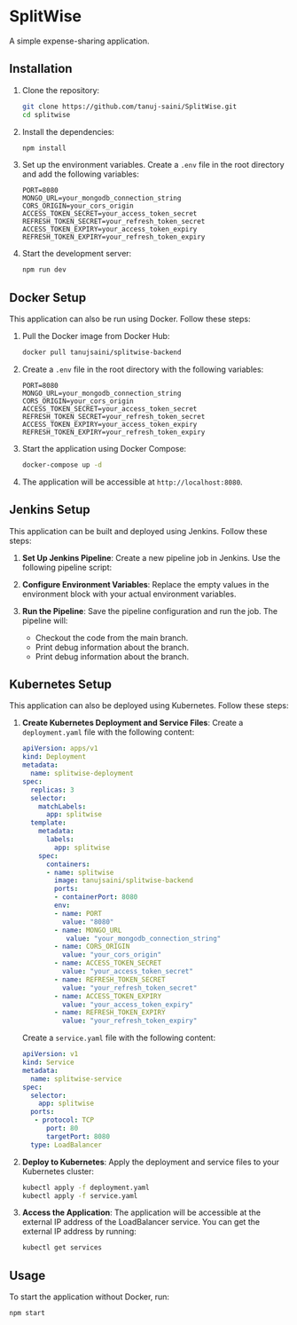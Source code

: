 # SplitWise

A simple expense-sharing application.

## Installation

1. Clone the repository:

    ```sh
    git clone https://github.com/tanuj-saini/SplitWise.git
    cd splitwise
    ```

2. Install the dependencies:

    ```sh
    npm install
    ```

3. Set up the environment variables. Create a `.env` file in the root directory and add the following variables:

    ```env
    PORT=8080
    MONGO_URL=your_mongodb_connection_string
    CORS_ORIGIN=your_cors_origin
    ACCESS_TOKEN_SECRET=your_access_token_secret
    REFRESH_TOKEN_SECRET=your_refresh_token_secret
    ACCESS_TOKEN_EXPIRY=your_access_token_expiry
    REFRESH_TOKEN_EXPIRY=your_refresh_token_expiry
    ```

4. Start the development server:

    ```sh
    npm run dev
    ```

## Docker Setup

This application can also be run using Docker. Follow these steps:

1. Pull the Docker image from Docker Hub:

    ```sh
    docker pull tanujsaini/splitwise-backend
    ```

2. Create a `.env` file in the root directory with the following variables:

    ```env
    PORT=8080
    MONGO_URL=your_mongodb_connection_string
    CORS_ORIGIN=your_cors_origin
    ACCESS_TOKEN_SECRET=your_access_token_secret
    REFRESH_TOKEN_SECRET=your_refresh_token_secret
    ACCESS_TOKEN_EXPIRY=your_access_token_expiry
    REFRESH_TOKEN_EXPIRY=your_refresh_token_expiry
    ```


3. Start the application using Docker Compose:

    ```sh
    docker-compose up -d
    ```

4. The application will be accessible at `http://localhost:8080`.

## Jenkins Setup

This application can be built and deployed using Jenkins. Follow these steps:

1. **Set Up Jenkins Pipeline**:
    Create a new pipeline job in Jenkins.
    Use the following pipeline script:

2. **Configure Environment Variables**:
    Replace the empty values in the environment block with your actual environment variables.
    

3. **Run the Pipeline**:
   Save the pipeline configuration and run the job.
   The pipeline will:
    - Checkout the code from the main branch.
    - Print debug information about the branch.
    - Print debug information about the branch.
    
## Kubernetes Setup

This application can also be deployed using Kubernetes. Follow these steps:

1. **Create Kubernetes Deployment and Service Files**:
    Create a `deployment.yaml` file with the following content:

    ```yaml
    apiVersion: apps/v1
    kind: Deployment
    metadata:
      name: splitwise-deployment
    spec:
      replicas: 3
      selector:
        matchLabels:
          app: splitwise
      template:
        metadata:
          labels:
            app: splitwise
        spec:
          containers:
          - name: splitwise
            image: tanujsaini/splitwise-backend
            ports:
            - containerPort: 8080
            env:
            - name: PORT
              value: "8080"
            - name: MONGO_URL
               value: "your_mongodb_connection_string"
            - name: CORS_ORIGIN
              value: "your_cors_origin"
            - name: ACCESS_TOKEN_SECRET
              value: "your_access_token_secret"
            - name: REFRESH_TOKEN_SECRET
              value: "your_refresh_token_secret"
            - name: ACCESS_TOKEN_EXPIRY
              value: "your_access_token_expiry"
            - name: REFRESH_TOKEN_EXPIRY
              value: "your_refresh_token_expiry"
    ```

    Create a `service.yaml` file with the following content:

    ```yaml
    apiVersion: v1
    kind: Service
    metadata:
      name: splitwise-service
    spec:
      selector:
        app: splitwise
      ports:
       - protocol: TCP
          port: 80
          targetPort: 8080
      type: LoadBalancer
    ```
2. **Deploy to Kubernetes**:
    Apply the deployment and service files to your Kubernetes cluster:

    ```sh
    kubectl apply -f deployment.yaml
    kubectl apply -f service.yaml
    ```

3. **Access the Application**:
    The application will be accessible at the external IP address of the LoadBalancer service. You can get the external IP address by running:

    ```sh
    kubectl get services
    ```


## Usage

To start the application without Docker, run:

```sh
npm start
